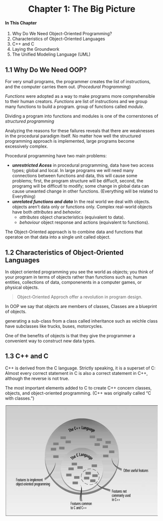 
<h1 align="center"> Chapter 1: The Big Picture </h1>

#### In This Chapter

1. Why Do We Need Object-Oriented Programming?
2. Characteristics of Object-Oriented Languages
3. C++ and C
4. Laying the Groundwork
5. The Unified Modeling Language (UML)


## 1.1 Why Do We Need OOP?

For very small programs, the programmer creates the list of instructions, and the computer carries them out. (*Procedural Programming*)

*Functions* were adopted as a way to make programs more comprehensible to their human creators. *Functions* are list of instructions and we group many functions to build a program. group of functions called *module*.

Dividing a program into functions and modules is one of the cornerstones of *structured programming*

Analyzing the reasons for these failures reveals that there are weaknesses in the procedural paradigm itself. No matter how well the structured programming approach is implemented, large programs become excessively complex.

Procedural programming have two main problems:
- ***unrestricted Acess*** in procedural programming, data have two access types; global and local. In large programs we will need many connections between functions and data, this will cause some problems; first, the program structure will be diffuclt, second, the programg will be difficutl to modify; some change in global data can cause unwanted change in other functions. (Everything will be related to Everything)
- ***unrelated functions and data*** In the real world we deal with objects. objects aren’t data only or functions only. Complex real-world objects have both *attributes* and *behavior*. 
  - *attributes* object characteristics (equivalent to data).
  - *behaviour* object response and actions (equivalent to functions).

The Object-Oriented approach is to combine data and functions that operatoe on that data into a single unit called object.

## 1.2 Characteristics of Object-Oriented Languages

In object oriented programming you see the world as objects; you think of your program in terms of objects rather than functions such as; human entities, collections of data, componenents in a computer games, or physical objects.

> Object-Oriented Approch offer a revolution in program design.

In OOP we say that objects are members of classes, Classes are a blueprint of objects.

generating a sub-class from a class called inheritance such as veichle class have subclasses like trucks, buses, motorcycles.

One of the benefits of objects is that they give the programmer a convenient way to
construct new data types.

## 1.3 C++ and C

C++ is derived from the C language. Strictly speaking, it is a superset of C: Almost
every correct statement in C is also a correct statement in C++, although the reverse is
not true.

The most important elements added to C to create C++ concern classes,
objects, and object-oriented programming. (C++ was originally called “C with
classes.”)

<p align="center"><img src="./CPPandC.png" width ="500"> </p>